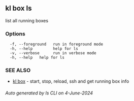 ## kl box ls

list all running boxes



### Options

```
  -f, --foreground   run in foreground mode
  -h, --help         help for ls
  -v, --verbose      run in verbose mode
  -h, --help   help for ls
```

### SEE ALSO

* [kl box](kl_box.md)  - start, stop, reload, ssh and get running box info

###### Auto generated by ls CLI on 4-June-2024
